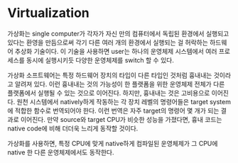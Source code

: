 # Virtualization

가상화는 single computer가 각자가 자신 만의 컴퓨터에서 독립된 환경에서 실행되고 있다는 환영을 만듬으로써 각기 다른 여러 개의 환경에서 실행되는 걸 허락하는 하드웨어 추상화 기술이다. 이 기술을 사용하면 user는 하나의 운영체제 시스템에서 여러 프로세스를 동시에 실행시키듯 다양한 운영체제를 switch 할 수 있다.

가상화 소프트웨어는 특정 하드웨어 장치의 타입이 다른 타입인 것처럼 흉내내는 것이라고 알려져 있다. 이런 흉내내는 것의 가능성이 한 플랫폼을 위한 운영체제 전체가 다른 플랫폼에서 실행될 수 있는 것으로 이어진다. 하지만, 흉내내는 것은 고비용으로 이어진다. 원천 시스템에서 natively하게 작동하는 각 장치 레벨의 명령어들은 target system에 적합한 함수로 번역되어야 한다. 이런 번역은 자주 target의 명령어 몇 개가 되는 결과로 이어진다. 만약 source와 target CPU가 비슷한 성능을 가졌다면, 흉내 코드는 native code에 비해 더더욱 느리게 동작할 것이다.

가상화를 사용하면, 특정 CPU에 맞게 native하게 컴파일된 운영체제가 그 CPU에 native 한 다른 운영체제에서도 동작한다.